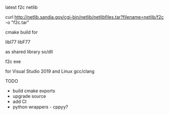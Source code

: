 latest f2c netlib

curl http://netlib.sandia.gov/cgi-bin/netlib/netlibfiles.tar?filename=netlib/f2c -o "f2c.tar"

cmake build for

libI77
libF77

as shared library so/dll

f2c exe

for Visual Studio 2019
and Linux gcc/clang

TODO
- build cmake exports
- upgrade source
- add CI
- python wrappers - cppyy?
